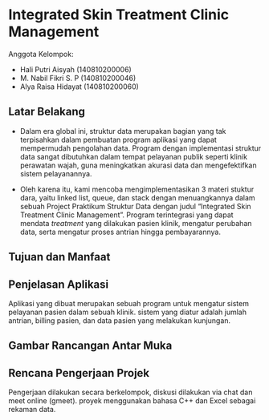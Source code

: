 # Integrated Skin Treatment Clinic Management

Anggota Kelompok:

* Hali Putri Aisyah (140810200006) 
* M. Nabil Fikri S. P (140810200046)
* Alya Raisa Hidayat (140810200060)

## Latar Belakang
* Dalam era global ini, struktur data merupakan bagian yang tak terpisahkan dalam pembuatan program aplikasi yang dapat mempermudah pengolahan data. Program dengan implementasi struktur data sangat dibutuhkan dalam tempat pelayanan publik seperti klinik perawatan wajah, guna meningkatkan akurasi data dan mengefektifkan sistem pelayanannya.

* Oleh karena itu, kami mencoba mengimplementasikan 3 materi stuktur dara, yaitu linked list, queue, dan stack dengan menuangkannya dalam sebuah Project Praktikum Struktur Data dengan judul “Integrated Skin Treatment Clinic Management”. Program terintegrasi yang dapat mendata _treatment_ yang dilakukan pasien klinik, mengatur perubahan data, serta mengatur proses antrian hingga pembayarannya.

## Tujuan dan Manfaat
## Penjelasan Aplikasi
Aplikasi yang dibuat merupakan sebuah program untuk mengatur sistem pelayanan pasien dalam sebuah klinik.
sistem yang diatur adalah jumlah antrian, billing pasien, dan data pasien yang melakukan kunjungan. 

## Gambar Rancangan Antar Muka
## Rencana Pengerjaan Projek
Pengerjaan dilakukan secara berkelompok, diskusi dilakukan via chat dan meet online (gmeet). proyek menggunakan bahasa C++ dan Excel sebagai rekaman data. 
